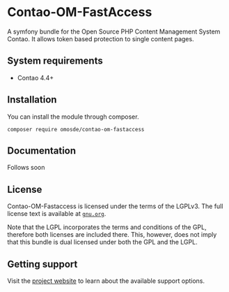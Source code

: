 # Contao-OM-FastAccess

A symfony bundle for the Open Source PHP Content Management System Contao. It allows token based protection to single content pages.

## System requirements

 * Contao 4.4+

## Installation

You can install the module through composer.

```
composer require omosde/contao-om-fastaccess
```

## Documentation

Follows soon

## License

Contao-OM-Fastaccess is licensed under the terms of the LGPLv3. The full license text is available at [`gnu.org`][2].

Note that the LGPL incorporates the terms and conditions of the GPL, therefore both licenses are included there. This, however, does not imply that this bundle is dual licensed under both the GPL and the LGPL.

## Getting support

Visit the [project website][1] to learn about the available support options.

[1]: https://github.com/OMOSde/contao-om-fastaccess
[2]: http://www.gnu.org/licenses/lgpl-3.0.de.html